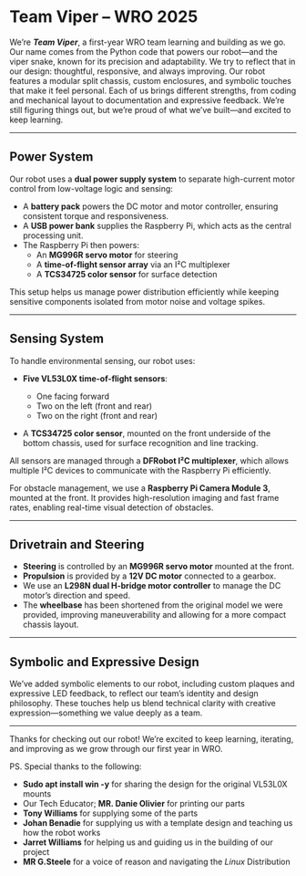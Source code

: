 # Team Viper – WRO 2025

We’re ***Team Viper***, a first-year WRO team learning and building as we go. Our name comes from the Python code that powers our robot—and the viper snake, known for its precision and adaptability. We try to reflect that in our design: thoughtful, responsive, and always improving. Our robot features a modular split chassis, custom enclosures, and symbolic touches that make it feel personal. Each of us brings different strengths, from coding and mechanical layout to documentation and expressive feedback. We’re still figuring things out, but we’re proud of what we’ve built—and excited to keep learning.

---

## Power System

Our robot uses a **dual power supply system** to separate high-current motor control from low-voltage logic and sensing:

- A **battery pack** powers the DC motor and motor controller, ensuring consistent torque and responsiveness.
- A **USB power bank** supplies the Raspberry Pi, which acts as the central processing unit.
- The Raspberry Pi then powers:
  - An **MG996R servo motor** for steering
  - A **time-of-flight sensor array** via an I²C multiplexer
  - A **TCS34725 color sensor** for surface detection

This setup helps us manage power distribution efficiently while keeping sensitive components isolated from motor noise and voltage spikes.

---

## Sensing System

To handle environmental sensing, our robot uses:

- **Five VL53L0X time-of-flight sensors**:
  - One facing forward
  - Two on the left (front and rear)
  - Two on the right (front and rear)

- A **TCS34725 color sensor**, mounted on the front underside of the bottom chassis, used for surface recognition and line tracking.

All sensors are managed through a **DFRobot I²C multiplexer**, which allows multiple I²C devices to communicate with the Raspberry Pi efficiently.

For obstacle management, we use a **Raspberry Pi Camera Module 3**, mounted at the front. It provides high-resolution imaging and fast frame rates, enabling real-time visual detection of obstacles.

---

## Drivetrain and Steering

- **Steering** is controlled by an **MG996R servo motor** mounted at the front.
- **Propulsion** is provided by a **12V DC motor** connected to a gearbox.
- We use an **L298N dual H-bridge motor controller** to manage the DC motor’s direction and speed.
- The **wheelbase** has been shortened from the original model we were provided, improving maneuverability and allowing for a more compact chassis layout.

---

## Symbolic and Expressive Design

We’ve added symbolic elements to our robot, including custom plaques and expressive LED feedback, to reflect our team’s identity and design philosophy. These touches help us blend technical clarity with creative expression—something we value deeply as a team.

---

Thanks for checking out our robot! We’re excited to keep learning, iterating, and improving as we grow through our first year in WRO.

PS. 
Special thanks to the following:

 - **Sudo apt install win -y** for sharing the design for the original VL53L0X mounts
 - Our Tech Educator; **MR. Danie Olivier** for printing our parts
 - **Tony Williams** for supplying some of the parts
 - **Johan Benadie** for supplying us with a template design and teaching us how the robot works
 - **Jarret Williams** for helping us and guiding us in the building of our project
 - **MR G.Steele** for a voice of reason and navigating the *Linux* Distribution